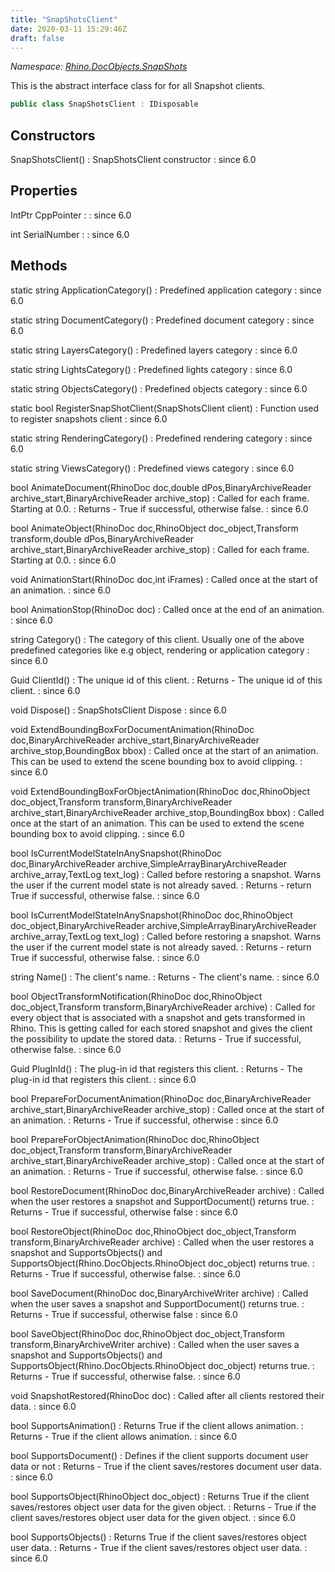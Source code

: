 ```yaml
---
title: "SnapShotsClient"
date: 2020-03-11 15:29:46Z
draft: false
---
```


*Namespace: [Rhino.DocObjects.SnapShots](../)*

This is the abstract interface class for for all Snapshot clients.
```cs
public class SnapShotsClient : IDisposable
```
## Constructors

SnapShotsClient()
: SnapShotsClient constructor
: since 6.0
## Properties

IntPtr CppPointer
: 
: since 6.0

int SerialNumber
: 
: since 6.0
## Methods

static string ApplicationCategory()
: Predefined application category
: since 6.0

static string DocumentCategory()
: Predefined document category
: since 6.0

static string LayersCategory()
: Predefined layers category
: since 6.0

static string LightsCategory()
: Predefined lights category
: since 6.0

static string ObjectsCategory()
: Predefined objects category
: since 6.0

static bool RegisterSnapShotClient(SnapShotsClient client)
: Function used to register snapshots client
: since 6.0

static string RenderingCategory()
: Predefined rendering category
: since 6.0

static string ViewsCategory()
: Predefined views category
: since 6.0

bool AnimateDocument(RhinoDoc doc,double dPos,BinaryArchiveReader archive_start,BinaryArchiveReader archive_stop)
: Called for each frame. Starting at 0.0.
: Returns - True if successful, otherwise false.
: since 6.0

bool AnimateObject(RhinoDoc doc,RhinoObject doc_object,Transform transform,double dPos,BinaryArchiveReader archive_start,BinaryArchiveReader archive_stop)
: Called for each frame. Starting at 0.0.
: since 6.0

void AnimationStart(RhinoDoc doc,int iFrames)
: Called once at the start of an animation.
: since 6.0

bool AnimationStop(RhinoDoc doc)
: Called once at the end of an animation.
: since 6.0

string Category()
: The category of this client. Usually one of the above predefined categories like e.g
     object, rendering or application category
: since 6.0

Guid ClientId()
: The unique id of this client.
: Returns - The unique id of this client.
: since 6.0

void Dispose()
: SnapShotsClient Dispose
: since 6.0

void ExtendBoundingBoxForDocumentAnimation(RhinoDoc doc,BinaryArchiveReader archive_start,BinaryArchiveReader archive_stop,BoundingBox bbox)
: Called once at the start of an animation. This can be used to extend the scene bounding box to avoid clipping.
: since 6.0

void ExtendBoundingBoxForObjectAnimation(RhinoDoc doc,RhinoObject doc_object,Transform transform,BinaryArchiveReader archive_start,BinaryArchiveReader archive_stop,BoundingBox bbox)
: Called once at the start of an animation. This can be used to extend the scene bounding box to avoid clipping.
: since 6.0

bool IsCurrentModelStateInAnySnapshot(RhinoDoc doc,BinaryArchiveReader archive,SimpleArrayBinaryArchiveReader archive_array,TextLog text_log)
: Called before restoring a snapshot. Warns the user if the current model state is not already saved.
: Returns - return True if successful, otherwise false.
: since 6.0

bool IsCurrentModelStateInAnySnapshot(RhinoDoc doc,RhinoObject doc_object,BinaryArchiveReader archive,SimpleArrayBinaryArchiveReader archive_array,TextLog text_log)
: Called before restoring a snapshot. Warns the user if the current model state is not already saved.
: Returns - return True if successful, otherwise false.
: since 6.0

string Name()
: The client's name.
: Returns - The client's name.
: since 6.0

bool ObjectTransformNotification(RhinoDoc doc,RhinoObject doc_object,Transform transform,BinaryArchiveReader archive)
: Called for every object that is associated with a snapshot and gets transformed in Rhino. This is getting called for each stored snapshot and gives the client the possibility to update the stored data.
: Returns - True if successful, otherwise false.
: since 6.0

Guid PlugInId()
: The plug-in id that registers this client.
: Returns - The plug-in id that registers this client.
: since 6.0

bool PrepareForDocumentAnimation(RhinoDoc doc,BinaryArchiveReader archive_start,BinaryArchiveReader archive_stop)
: Called once at the start of an animation.
: Returns - True if successful, otherwise
: since 6.0

bool PrepareForObjectAnimation(RhinoDoc doc,RhinoObject doc_object,Transform transform,BinaryArchiveReader archive_start,BinaryArchiveReader archive_stop)
: Called once at the start of an animation.
: Returns - True if successful, otherwise false.
: since 6.0

bool RestoreDocument(RhinoDoc doc,BinaryArchiveReader archive)
: Called when the user restores a snapshot and SupportDocument() returns true.
: Returns - True if successful, otherwise false
: since 6.0

bool RestoreObject(RhinoDoc doc,RhinoObject doc_object,Transform transform,BinaryArchiveReader archive)
: Called when the user restores a snapshot and SupportsObjects() and SupportsObject(Rhino.DocObjects.RhinoObject doc_object) returns true.
: Returns - True if successful, otherwise false.
: since 6.0

bool SaveDocument(RhinoDoc doc,BinaryArchiveWriter archive)
: Called when the user saves a snapshot and SupportDocument() returns true.
: Returns - True if successful, otherwise false
: since 6.0

bool SaveObject(RhinoDoc doc,RhinoObject doc_object,Transform transform,BinaryArchiveWriter archive)
: Called when the user saves a snapshot and SupportsObjects() and SupportsObject(Rhino.DocObjects.RhinoObject doc_object) returns true.
: Returns - True if successful, otherwise false.
: since 6.0

void SnapshotRestored(RhinoDoc doc)
: Called after all clients restored their data.
: since 6.0

bool SupportsAnimation()
: Returns True if the client allows animation.
: Returns - True if the client allows animation.
: since 6.0

bool SupportsDocument()
: Defines if the client supports document user data or not
: Returns - True if the client saves/restores document user data.
: since 6.0

bool SupportsObject(RhinoObject doc_object)
: Returns True if the client saves/restores object user data for the given object.
: Returns - True if the client saves/restores object user data for the given object.
: since 6.0

bool SupportsObjects()
: Returns True if the client saves/restores object user data.
: Returns - True if the client saves/restores object user data.
: since 6.0
